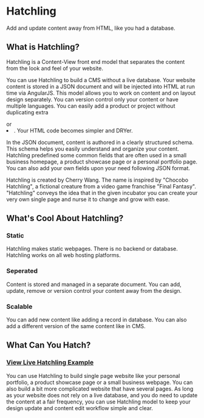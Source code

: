 # Hatchling
Add and update content away from HTML, like you had a database.
## What is Hatchling?

Hatchling is a Content-View front end model that separates the content from the look and feel of your website.

You can use Hatchling to build a CMS without a live database. Your website content is stored in a JSON document and will be injected into HTML at run time via AngularJS. This model allows you to work on content and on layout design separately. You can version control only your content or have multiple languages. You can easily add a product or project without duplicating extra <div> or <li>. Your HTML code becomes simpler and DRYer.

In the JSON document, content is authored in a clearly structured schema. This schema helps you easily understand and organize your content. Hatchling predefined some common fields that are often used in a small business homepage, a product showcase page or a personal portfolio page. You can also add your own fields upon your need following JSON format.

Hatchling is created by Cherry Wang. The name is inspired by "Chocobo Hatchling", a fictional creature from a video game franchise "Final Fantasy". "Hatchling" conveys the idea that in the given incubator you can create your very own single page and nurse it to change and grow with ease.
## What's Cool About Hatchling?
### Static
Hatchling makes static webpages. There is no backend or database. Hatchling works on all web hosting platforms.
### Seperated
Content is stored and managed in a separate document. You can add, update, remove or version control your content away from the design.
### Scalable
You can add new content like adding a record in database. You can also add a different version of the same content like in CMS.
## What Can You Hatch?

### [View Live Hatchling Example](http://htmlpreview.github.io/?https://github.com/chryw/hatchling/blob/master/index.html)

You can use Hatchling to build single page website like your personal portfolio, a product showcase page or a small business webpage. You can also build a bit more complicated website that have several pages. As long as your website does not rely on a live database, and you do need to update the content at a fair frequency, you can use Hatchling model to keep your design update and content edit workflow simple and clear.
